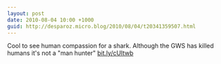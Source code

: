 ```yaml
---
layout: post
date: 2010-08-04 10:00 +1000
guid: http://desparoz.micro.blog/2010/08/04/t20341359507.html
---
```

Cool to see human compassion for a shark. Although the GWS has killed humans it's not a "man hunter" [bit.ly/cUItwb](http://bit.ly/cUItwb)
